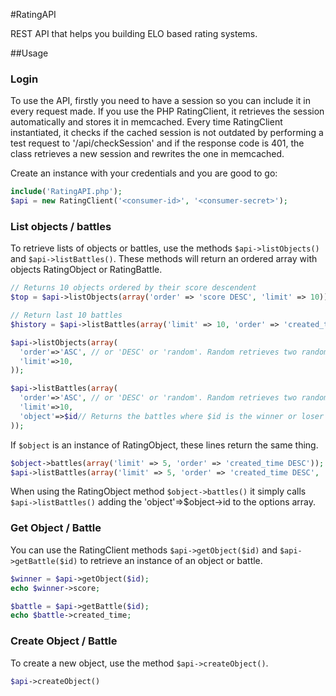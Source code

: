 #RatingAPI

REST API that helps you building ELO based rating systems.

##Usage

### Login
To use the API, firstly you need to have a session so you can include it in every request made. If you use the PHP RatingClient, it retrieves the session automatically and stores it in memcached. Every time RatingClient instantiated, it checks if the cached session is not outdated by performing a test request to '/api/checkSession' and if the response code is 401, the class retrieves a new session and rewrites the one in memcached. 

Create an instance with your credentials and you are good to go:
```php
include('RatingAPI.php');
$api = new RatingClient('<consumer-id>', '<consumer-secret>');
```
### List objects / battles
To retrieve lists of objects or battles, use the methods `$api->listObjects()` and `$api->listBattles()`. These methods will return an ordered array with objects RatingObject or RatingBattle.
```php
// Returns 10 objects ordered by their score descendent
$top = $api->listObjects(array('order' => 'score DESC', 'limit' => 10));

// Return last 10 battles
$history = $api->listBattles(array('limit' => 10, 'order' => 'created_time DESC'));

$api->listObjects(array(
  'order'=>'ASC', // or 'DESC' or 'random'. Random retrieves two random objects
  'limit'=>10,
));

$api->listBattles(array(
  'order'=>'ASC', // or 'DESC' or 'random'. Random retrieves two random battles
  'limit'=>10,
  'object'=>$id// Returns the battles where $id is the winner or loser id (participated in the battle). 
));
```
If `$object` is an instance of RatingObject, these lines return the same thing.
```php
$object->battles(array('limit' => 5, 'order' => 'created_time DESC'));
$api->listBattles(array('limit' => 5, 'order' => 'created_time DESC', 'object'=>$object->id));

```
When using the RatingObject method `$object->battles()` it simply calls `$api->listBattles()` adding the 'object'=>$object->id to the options array.

### Get Object / Battle
You can use the RatingClient methods `$api->getObject($id)` and `$api->getBattle($id)` to retrieve an instance of an object or battle.
```php
$winner = $api->getObject($id);
echo $winner->score;

$battle = $api->getBattle($id);
echo $battle->created_time;
```

### Create Object / Battle
To create a new object, use the method `$api->createObject()`.
```php
$api->createObject()
```









